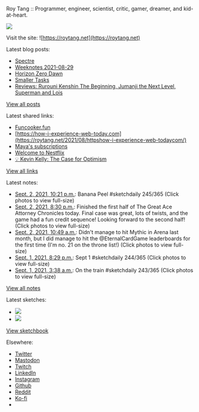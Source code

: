 Roy Tang :: Programmer, engineer, scientist, critic, gamer, dreamer, and kid-at-heart.

![](https://roytang.net/static/img/profile.jpg)

Visit the site: ![https://roytang.net](https://roytang.net)

Latest blog posts:

- [Spectre](https://roytang.net/2021/09/spectre/)
- [Weeknotes 2021-08-29](https://roytang.net/2021/08/weeknotes-2021-08-29/)
- [Horizon Zero Dawn](https://roytang.net/2021/08/horizon-zero-dawn/)
- [Smaller Tasks](https://roytang.net/2021/08/smaller-tasks/)
- [Reviews: Rurouni Kenshin The Beginning, Jumanji the Next Level, Superman and Lois](https://roytang.net/2021/08/rktb-jtnl-sl/)

[View all posts](https://roytang.net/blog)

Latest shared links:

- [Funcooker.fun](https://roytang.net/2021/08/52eef896e37ef921a0b250864974e14c/)
- [https://how-i-experience-web-today.com](https://roytang.net/2021/08/httpshow-i-experience-web-todaycom/)
- [Maya&#x27;s subscriptions](https://roytang.net/2021/08/mayas-subscriptions/)
- [Welcome to Nestflix](https://roytang.net/2021/08/welcome-to-nestflix/)
- [💡 Kevin Kelly: The Case for Optimism](https://roytang.net/2021/08/kevin-kelly-the-case-for-optimism/)

[View all links](https://roytang.net/links)

Latest notes:

- [Sept. 2, 2021, 10:21 p.m.](https://roytang.net/2021/09/1433434899600449541/): Banana Peel #sketchdaily 245/365 (Click photos to view full-size)
- [Sept. 2, 2021, 8:30 p.m.](https://roytang.net/2021/09/1433407001590071296/): Finished the first half of The Great Ace Attorney Chronicles today. Final case was great, lots of twists, and the game had a fun credit sequence! Looking forward to the second half! (Click photos to view full-size)
- [Sept. 2, 2021, 10:49 a.m.](https://roytang.net/2021/09/1433260717772214272/): Didn&#x27;t manage to hit Mythic in Arena last month, but I did manage to hit the @EternalCardGame leaderboards for the first time (I&#x27;m no. 21 on the throne list!) (Click photos to view full-size)
- [Sept. 1, 2021, 8:29 p.m.](https://roytang.net/2021/09/1433044241735770115/): Sept 1 #sketchdaily 244/365 (Click photos to view full-size)
- [Sept. 1, 2021, 3:38 a.m.](https://roytang.net/2021/09/1432790021124157444/): On the train #sketchdaily 243/365 (Click photos to view full-size)

[View all notes](https://roytang.net/notes)

Latest sketches:


- ![](https://roytang.net/media/cache/78/8a/788ad58dcb5c8f95a7cf4cf4dc4655b5.jpg)
- ![](https://roytang.net/media/cache/0e/b0/0eb0772f8950bf56572dfab7fd7235c5.jpg)

[View sketchbook](https://roytang.net/albums/sketchbook)


Elsewhere:

- [Twitter](https://twitter.com/roytang)
- [Mastodon](https://mastodon.technology/@roytang)
- [Twitch](https://twitch.tv/twitchyroy)
- [LinkedIn](https://www.linkedin.com/in/roytang)
- [Instagram](https://instagram.com/roytang0400)
- [Github](https://github.com/roytang)
- [Reddit](https://reddit.com/u/hungryroy)
- [Ko-fi](https://ko-fi.com/roytang)
- [](mailto:hello@roytang.net)